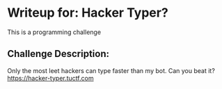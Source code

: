 # Writeup for: Hacker Typer?
This is a programming challenge
## Challenge Description: 
Only the most leet hackers can type faster than my bot. Can you beat it?
https://hacker-typer.tuctf.com


